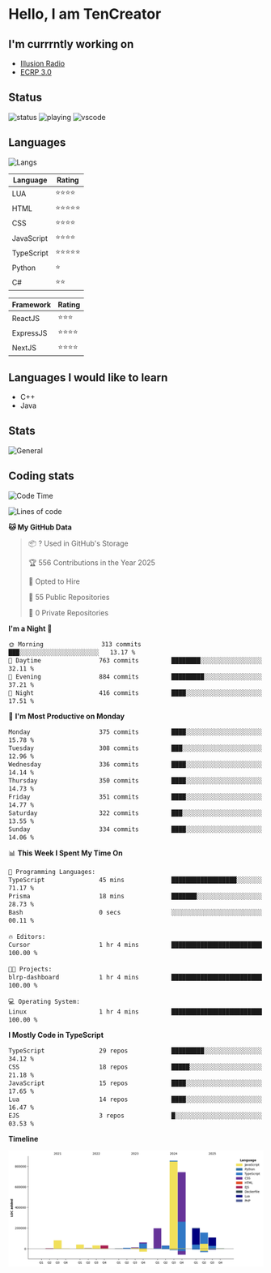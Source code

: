 # Hello, I am TenCreator

## I'm currrntly working on
- [Illusion Radio](https://illusionradio.co.uk/)
- [ECRP 3.0](http://github.com/Emerald-Coast-Roleplay/)

## Status
![status](https://api.statusbadges.me/badge/status/518334475038359555?simple=true&style=for-the-badge)
![playing](https://api.statusbadges.me/badge/playing/518334475038359555?style=for-the-badge)
![vscode](https://api.statusbadges.me/badge/vscode/518334475038359555?style=for-the-badge)

## Languages
![Langs](https://github-readme-stats.vercel.app/api/top-langs/?username=tencreator&layout=compact&theme=radical)


|Language|Rating|
|--------|------|
|LUA|⭐️⭐️⭐️⭐️|
|HTML|⭐️⭐️⭐️⭐️⭐️|
|CSS|⭐️⭐️⭐️⭐️|
|JavaScript|⭐️⭐️⭐️⭐️|
|TypeScript|⭐️⭐️⭐️⭐️⭐️|
|Python|⭐️|
|C#|⭐️⭐️ |

|Framework|Rating|
|--------|------|
|ReactJS|⭐️⭐️⭐|
|ExpressJS|⭐️⭐️⭐️⭐️|
|NextJS|⭐️⭐️⭐⭐️|

## Languages I would like to learn
- C++
- Java

## Stats
![General](https://github-readme-stats.vercel.app/api?username=tencreator&show_icons=true&theme=radical)

## Coding stats

<!--START_SECTION:waka-->
![Code Time](http://img.shields.io/badge/Code%20Time-469%20hrs%2039%20mins-blue)

![Lines of code](https://img.shields.io/badge/From%20Hello%20World%20I%27ve%20Written-2.0%20million%20lines%20of%20code-blue)

**🐱 My GitHub Data** 

> 📦 ? Used in GitHub's Storage 
 > 
> 🏆 556 Contributions in the Year 2025
 > 
> 💼 Opted to Hire
 > 
> 📜 55 Public Repositories 
 > 
> 🔑 0 Private Repositories 
 > 
**I'm a Night 🦉** 

```text
🌞 Morning                313 commits         ███░░░░░░░░░░░░░░░░░░░░░░   13.17 % 
🌆 Daytime                763 commits         ████████░░░░░░░░░░░░░░░░░   32.11 % 
🌃 Evening                884 commits         █████████░░░░░░░░░░░░░░░░   37.21 % 
🌙 Night                  416 commits         ████░░░░░░░░░░░░░░░░░░░░░   17.51 % 
```
📅 **I'm Most Productive on Monday** 

```text
Monday                   375 commits         ████░░░░░░░░░░░░░░░░░░░░░   15.78 % 
Tuesday                  308 commits         ███░░░░░░░░░░░░░░░░░░░░░░   12.96 % 
Wednesday                336 commits         ████░░░░░░░░░░░░░░░░░░░░░   14.14 % 
Thursday                 350 commits         ████░░░░░░░░░░░░░░░░░░░░░   14.73 % 
Friday                   351 commits         ████░░░░░░░░░░░░░░░░░░░░░   14.77 % 
Saturday                 322 commits         ███░░░░░░░░░░░░░░░░░░░░░░   13.55 % 
Sunday                   334 commits         ████░░░░░░░░░░░░░░░░░░░░░   14.06 % 
```


📊 **This Week I Spent My Time On** 

```text
💬 Programming Languages: 
TypeScript               45 mins             ██████████████████░░░░░░░   71.17 % 
Prisma                   18 mins             ███████░░░░░░░░░░░░░░░░░░   28.73 % 
Bash                     0 secs              ░░░░░░░░░░░░░░░░░░░░░░░░░   00.11 % 

🔥 Editors: 
Cursor                   1 hr 4 mins         █████████████████████████   100.00 % 

🐱‍💻 Projects: 
blrp-dashboard           1 hr 4 mins         █████████████████████████   100.00 % 

💻 Operating System: 
Linux                    1 hr 4 mins         █████████████████████████   100.00 % 
```

**I Mostly Code in TypeScript** 

```text
TypeScript               29 repos            █████████░░░░░░░░░░░░░░░░   34.12 % 
CSS                      18 repos            █████░░░░░░░░░░░░░░░░░░░░   21.18 % 
JavaScript               15 repos            ████░░░░░░░░░░░░░░░░░░░░░   17.65 % 
Lua                      14 repos            ████░░░░░░░░░░░░░░░░░░░░░   16.47 % 
EJS                      3 repos             █░░░░░░░░░░░░░░░░░░░░░░░░   03.53 % 
```



**Timeline**

![Lines of Code chart](https://raw.githubusercontent.com/tencreator/tencreator/main/assets/bar_graph.png)


<!--END_SECTION:waka-->
